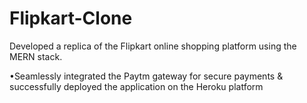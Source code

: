 ﻿# Flipkart-Clone

Developed a replica of the Flipkart online shopping platform using the MERN stack.




•Seamlessly integrated the Paytm gateway for secure payments & successfully deployed the application on the Heroku platform

